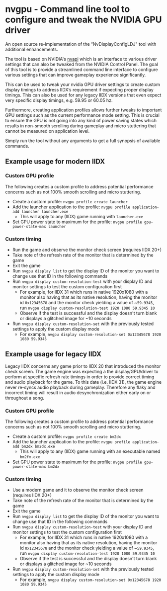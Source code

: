 # nvgpu - Command line tool to configure and tweak the NVIDIA GPU driver

An open source re-implementation of the “NvDisplayConfigLDJ" tool with additional enhancements.

The tool is based on NVIDIA's [nvapi](https://github.com/NVIDIA/nvapi) which is an interface to
various driver settings that can also be tweaked from the NVIDIA Control Panel. The goal of this
tool is to provide a streamlined command line interface to configure various settings that can
improve gameplay experience significantly.

This can be used to tweak your nvidia GPU driver settings to create custom display timings to address
IIDX’s requirement if expecting proper display timings. This can also be used for any legacy IIDX
versions that even expect very specific display timings, e.g. 59.95 or 60.05 hz.

Furthermore, creating application profiles allows further tweaks to important GPU settings such as
the current performance mode setting. This is crucial to ensure the GPU is not going into any kind of
power saving states which results in non-smooth scrolling during gameplay and micro stuttering that
cannot be measured on application level.

Simply run the tool without any arguments to get a full synopsis of available commands.

## Example usage for modern IIDX

### Custom GPU profile

The following creates a custom profile to address potential performance concerns such as not 100% smooth scrolling and
micro stuttering.

* Create a custom profile: `nvgpu profile create launcher`
* Add the launcher application to the profile: `nvgpu profile application-add launcher launcher.exe`
  * This will apply to any (IIDX) game running with `launcher.exe`
* Set GPU power state to maximum for the profile: `nvgpu profile gpu-power-state-max launcher`

### Custom timing

* Run the game and observe the monitor check screen (requires IIDX 20+)
* Take note of the refresh rate of the monitor that is determined by the game
* Exit the game
* Run `nvgpu display list` to get the display ID of the monitor you want to change use that ID in the following commands
* Run `nvgpu display custom-resolution-test` with your display ID and monitor settings to test the custom configuration
  first
  * For example, for IIDX 31 which runs in native 1920x1080 with a monitor also having that as its native resolution,
    having the monitor id `0x12345678` and the monitor check yielding a value of ~`59.9345`, run 
    `nvgpu display custom-resolution-test 1920 1080 59.9345 10`
  * Observe if the test is successful and the display doesn't turn blank or displays a glitched image for ~10 seconds
* Run `nvgpu display custom-resolution-set` with the previously tested settings to apply the custom display mode
  * For example, `nvgpu display custom-resolution-set 0x12345678 1920 1080 59.9345`

## Example usage for legacy IIDX

Legacy IIDX concerns any game prior to IIDX 20 that introduced the monitor check screen. The game engine was expecting
a the display/GPU/driver to perform at specific refresh rate timings in order to provide correct timing and audio
playback for the game. To this date (i.e. IIDX 31), the game engine never re-syncs audio playback during gameplay.
Therefore any flaky and incorrect timing will result in audio desynchronization either early on or throughout a song.

### Custom GPU profile

The following creates a custom profile to address potential performance concerns such as not 100% smooth scrolling and
micro stuttering.

* Create a custom profile: `nvgpu profile create bm2dx`
* Add the launcher application to the profile: `nvgpu profile application-add bm2dx bm2dx.exe`
  * This will apply to any (IIDX) game running with an executable named `bm2fx.exe`
* Set GPU power state to maximum for the profile: `nvgpu profile gpu-power-state-max bm2dx`

### Custom timing

* Use a modern game and it to observe the monitor check screen (requires IIDX 20+)
* Take note of the refresh rate of the monitor that is determined by the game
* Exit the game
* Run `nvgpu display list` to get the display ID of the monitor you want to change use that ID in the following commands
* Run `nvgpu display custom-resolution-test` with your display ID and monitor settings to test the custom configuration
  first
  * For example, for IIDX 31 which runs in native 1920x1080 with a monitor also having that as its native resolution,
    having the monitor id `0x12345678` and the monitor check yielding a value of ~`59.9345`, run 
    `nvgpu display custom-resolution-test 1920 1080 59.9345 10`
  * Observe if the test is successful and the display doesn't turn blank or displays a glitched image for ~10 seconds
* Run `nvgpu display custom-resolution-set` with the previously tested settings to apply the custom display mode
  * For example, `nvgpu display custom-resolution-set 0x12345678 1920 1080 59.9345`